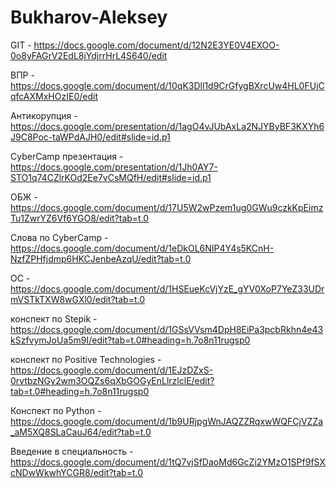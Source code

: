 
# Bukharov-Aleksey
GIT - https://docs.google.com/document/d/12N2E3YE0V4EXOO-0o8yFAGrV2EdL8jYdjrrHrL4S640/edit

ВПР - https://docs.google.com/document/d/10qK3Dll1d9CrGfygBXrcUw4HL0FUjCqfcAXMxHOzIE0/edit

Антикорупция - https://docs.google.com/presentation/d/1agO4vJUbAxLa2NJYByBF3KXYh6J9C8Poc-taWPdAJH0/edit#slide=id.p1

CyberCamp презентация - https://docs.google.com/presentation/d/1Jh0AY7-STO1q74CZlrKOd2Ee7vCsMQfH/edit#slide=id.p1

ОБЖ - https://docs.google.com/document/d/17U5W2wPzem1ug0GWu9czkKpEimzTu1ZwrYZ6Vf6YGO8/edit?tab=t.0

Слова по CyberCamp - https://docs.google.com/document/d/1eDkOL6NIP4Y4s5KCnH-NzfZPHfjdmp6HKCJenbeAzqU/edit?tab=t.0

ОС - https://docs.google.com/document/d/1HSEueKcVjYzE_gYV0XoP7YeZ33UDrmVSTkTXW8wGXl0/edit?tab=t.0 

конспект по Stepik - https://docs.google.com/document/d/1GSsVVsm4DpH8EiPa3pcbRkhn4e43kSzfvymJoUa5m9I/edit?tab=t.0#heading=h.7o8n11rugsp0

конспект по Positive Technologies - https://docs.google.com/document/d/1EJzDZxS-0rvtbzNGy2wm3OQZs6qXbGOGyEnLlrzlclE/edit?tab=t.0#heading=h.7o8n11rugsp0

Конспект по Python - https://docs.google.com/document/d/1b9URjpgWnJAQZZRqxwWQFCjVZZa_aM5XQ8SLaCauJ64/edit?tab=t.0

Введение в специальность - https://docs.google.com/document/d/1tQ7vjSfDaoMd6GcZi2YMzO1SPf9fSXcNDwWkwhYCGR8/edit?tab=t.0
